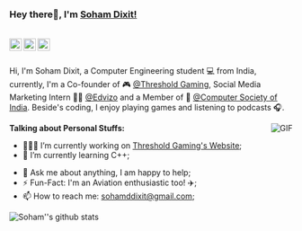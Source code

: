 ### Hey there👋, I'm [Soham Dixit!](https://www.linkedin.com/in/sohamdixit727)

<br/>

<a href="https://discordapp.com/users/287135400894529537">
  <img align="left" alt="Soham's Discord" width="22px" src="https://cdn.jsdelivr.net/npm/simple-icons@v3/icons/discord.svg" />
</a>
<a href="https://www.linkedin.com/in/sohamdixit727/">
  <img align="left" alt="Soham's LinkedIn" width="22px" src="https://cdn.jsdelivr.net/npm/simple-icons@v3/icons/linkedin.svg" />
</a>
<a href="https://t.me/sohamdixit">
  <img align="left" alt="Soham's Telegram" width="22px" src="https://cdn.jsdelivr.net/npm/simple-icons@v3/icons/telegram.svg" />
</a>
<br/>
<br/>

Hi, I'm Soham Dixit, a Computer Engineering student 💻 from India, currently, I'm a Co-founder of 🎮 [@Threshold Gaming](https://www.linkedin.com/company/threshold-gaming/?viewAsMember=true), Social Media Marketing Intern 👨‍💼 [@Edvizo](https://www.edvizo.com/) and a Member of 🏢 [@Computer Society of India](http://www.csi-india.org/). Beside's coding, I enjoy playing games and listening to podcasts 🎧.

  <img align="right" alt="GIF" src="https://media0.giphy.com/media/Vd87t8HZUME9skbcyD/giphy.gif" />
  
**Talking about Personal Stuffs:**

- 👨🏽‍💻 I’m currently working on [Threshold Gaming's Website](https://images.squarespace-cdn.com/content/v1/55ca787ae4b07d9498906d9e/1551490529737-C7C2LZQ8MSFLT8L632H4/ke17ZwdGBToddI8pDm48kPHgPSpJs3pqpkUZU93_mvpZw-zPPgdn4jUwVcJE1ZvWQUxwkmyExglNqGp0IvTJZamWLI2zvYWH8K3-s_4yszcp2ryTI0HqTOaaUohrI8PInndiFr6ALsCf3uCDBRk4eJzsF3rQ925VZ6DZqxvBZkQKMshLAGzx4R3EDFOm1kBS/coming-soon-neon-sign-coming-soon-badge-in-vector-21133321.jpg);
- 🌱 I’m currently learning C++;
<!-- - 🙌 I’m looking to collaborate on nothing as of now;
- 🤔 I’m looking for help with Data Structures and Algorithms 🤝; -->
- 💬 Ask me about anything, I am happy to help;
- ⚡️ Fun-Fact: I'm an Aviation enthusiastic too! ✈️;
- 📫 How to reach me: sohamddixit@gmail.com;

![Soham''s github stats](https://github-readme-stats.vercel.app/api?username=Soham7270&show_icons=true&hide_border=true&count_private=true&include_all_commits=tru&hide=prs)
